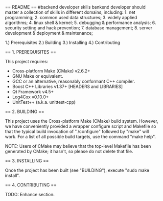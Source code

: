 == README ==
#backend developer skills 
bankend developer should master a collection of skills in different domains, including: 
	1. net programming;
	2. common used data structures;
	3. widely applied algorithms; 
	4. linux shell & kernel;
	5. debugging & performance analysis;
	6. security setting and hack prevention;
	7. database management;
	8. server development & deployment & maintenance;

 1.) Prerequisites
 2.) Building
 3.) Installing
 4.) Contributing
 
== 1. PREREQUISITES ==

 This project requires:
  * Cross-platform Make (CMake) v2.6.2+
  * GNU Make or equivalent.
  * GCC or an alternative, reasonably conformant C++ compiler.
  * Boost C++ Libraries v1.37+ [HEADERS and LIBRARIES]
  * Qt Framework v4.5+
  * Log4Cxx v0.10.0+
  * UnitTest++ (a.k.a. unittest-cpp)

== 2. BUILDING ==
 
 This project uses the Cross-platform Make (CMake) build system. However, we
 have conveniently provided a wrapper configure script and Makefile so that
 the typical build invocation of "./configure" followed by "make" will work.
 For a list of all possible build targets, use the command "make help".

 NOTE: Users of CMake may believe that the top-level Makefile has been
 generated by CMake; it hasn't, so please do not delete that file.

== 3. INSTALLING ==

 Once the project has been built (see "BUILDING"), execute "sudo make install".

== 4. CONTRIBUTING ==

 TODO: Enhance section.
